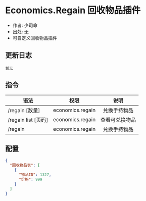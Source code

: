 # Economics.Regain 回收物品插件

- 作者: 少司命
- 出处: 无
- 可自定义回收物品插件

## 更新日志

```
暂无
```

## 指令

| 语法                |       权限       |      说明      |
| ------------------- | :--------------: | :------------: |
| /regain [数量]      | economics.regain |  兑换手持物品  |
| /regain list [页码] | economics.regain | 查看可兑换物品 |
| /regain             | economics.regain |  兑换手持物品  |

## 配置

```json
{
  "回收物品表": [
    {
      "物品ID": 1327,
      "价格": 999
    }
  ]
}
```
